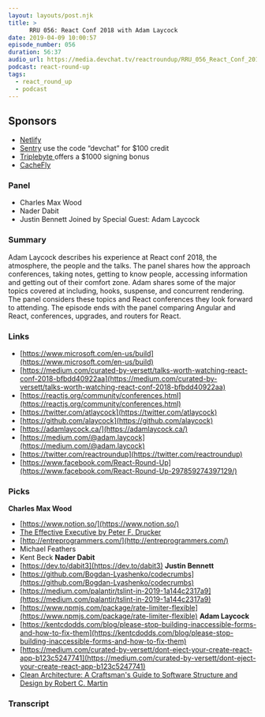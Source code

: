 ```yaml
---
layout: layouts/post.njk
title: >
      RRU 056: React Conf 2018 with Adam Laycock
date: 2019-04-09 10:00:57
episode_number: 056
duration: 56:37
audio_url: https://media.devchat.tv/reactroundup/RRU_056_React_Conf_2018_with_Adam_Laycock.mp3
podcast: react-round-up
tags: 
  - react_round_up
  - podcast
---
```


## **Sponsors**

- [Netlify](https://www.netlify.com/)
- [Sentry](http://sentry.io/) use the code “devchat” for $100 credit
- [Triplebyte&nbsp;](https://triplebyte.com/react)offers a $1000 signing bonus
- [CacheFly](https://www.cachefly.com/)

### **Panel**

- Charles Max Wood
- Nader Dabit
- Justin Bennett
Joined by Special Guest: Adam Laycock
### **Summary**
Adam Laycock describes his experience at React conf 2018, the atmosphere, the people and the talks. The panel shares how the approach conferences, taking notes, getting to know people, accessing information and getting out of their comfort zone. Adam shares some of the major topics covered at including, hooks, suspense, and concurrent rendering. The panel considers these topics and React conferences they look forward to attending. The episode ends with the panel comparing Angular and React, conferences, upgrades, and routers for React. 
### **Links**

- [https://www.microsoft.com/en-us/build](https://www.microsoft.com/en-us/build)
- [https://medium.com/curated-by-versett/talks-worth-watching-react-conf-2018-bfbdd40922aa](https://medium.com/curated-by-versett/talks-worth-watching-react-conf-2018-bfbdd40922aa)
- [https://reactjs.org/community/conferences.html](https://reactjs.org/community/conferences.html)
- [https://twitter.com/atlaycock](https://twitter.com/atlaycock)
- [https://github.com/alaycock](https://github.com/alaycock)
- [https://adamlaycock.ca/](https://adamlaycock.ca/)
- [https://medium.com/@adam.laycock](https://medium.com/@adam.laycock)
- [https://twitter.com/reactroundup](https://twitter.com/reactroundup)
- [https://www.facebook.com/React-Round-Up](https://www.facebook.com/React-Round-Up-297859274397129/)

### **Picks**
 **Charles Max Wood**
- [https://www.notion.so/](https://www.notion.so/)
- [The Effective Executive by Peter F. Drucker](https://www.amazon.com/Effective-Executive-Peter-Drucker-ebook-dp-B07BBRGVNN/dp/B07BBRGVNN/ref=mt_kindle?ie=UTF8&qid=1548462018&sr=8-1&linkCode=ll1&tag=devchattv-20&linkId=f06bfe7482dca8bb751ed6d7cc86e2ab&language=en_US)
- [http://entreprogrammers.com/](http://entreprogrammers.com/)
- Michael Feathers
- Kent Beck
**Nader Dabit**
- [https://dev.to/dabit3](https://dev.to/dabit3)
**Justin Bennett**
- [https://github.com/Bogdan-Lyashenko/codecrumbs](https://github.com/Bogdan-Lyashenko/codecrumbs)
- [https://medium.com/palantir/tslint-in-2019-1a144c2317a9](https://medium.com/palantir/tslint-in-2019-1a144c2317a9)
- [https://www.npmjs.com/package/rate-limiter-flexible](https://www.npmjs.com/package/rate-limiter-flexible)
**Adam Laycock**
- [https://kentcdodds.com/blog/please-stop-building-inaccessible-forms-and-how-to-fix-them](https://kentcdodds.com/blog/please-stop-building-inaccessible-forms-and-how-to-fix-them)
- [https://medium.com/curated-by-versett/dont-eject-your-create-react-app-b123c5247741](https://medium.com/curated-by-versett/dont-eject-your-create-react-app-b123c5247741)
- [Clean Architecture: A Craftsman's Guide to Software Structure and Design by Robert C. Martin](https://www.amazon.com/Clean-Architecture-Craftsmans-Software-Structure-ebook/dp/B075LRM681/ref=sr_1_1?ie=UTF8&qid=1548462018&sr=8-1&linkCode=ll1&tag=devchattv-20&linkId=f06bfe7482dca8bb751ed6d7cc86e2ab&language=en_US)


### Transcript



